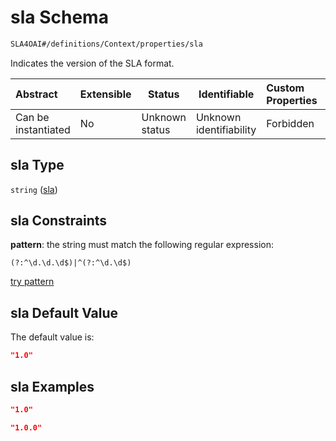 # sla Schema

```txt
SLA4OAI#/definitions/Context/properties/sla
```

Indicates the version of the SLA format.


| Abstract            | Extensible | Status         | Identifiable            | Custom Properties | Additional Properties | Access Restrictions | Defined In                                                                       |
| :------------------ | ---------- | -------------- | ----------------------- | :---------------- | --------------------- | ------------------- | -------------------------------------------------------------------------------- |
| Can be instantiated | No         | Unknown status | Unknown identifiability | Forbidden         | Allowed               | none                | [SLA4OAI.schema.json\*](../SLA4OAI.schema.json "open original schema") |

## sla Type

`string` ([sla](sla4oai-definitions-context-properties-sla.md))

## sla Constraints

**pattern**: the string must match the following regular expression: 

```regexp
(?:^\d.\d.\d$)|^(?:^\d.\d$)
```

[try pattern](https://regexr.com/?expression=(%3F%3A%5E%5Cd.%5Cd.%5Cd%24)%7C%5E(%3F%3A%5E%5Cd.%5Cd%24) "try regular expression with regexr.com")

## sla Default Value

The default value is:

```json
"1.0"
```

## sla Examples

```json
"1.0"
```

```json
"1.0.0"
```
